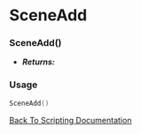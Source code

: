 # SceneAdd

### SceneAdd()
- ***Returns:*** 

### Usage

```Lua
SceneAdd()
```


[Back To Scripting Documentation](../README.md)
